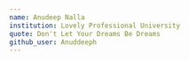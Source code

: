 ```yaml
---
name: Anudeep Nalla
institution: Lovely Professional University
quote: Don't Let Your Dreams Be Dreams
github_user: Anuddeeph
---
```

